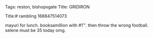 Tags: reston, bishopsgate
Title: GRIDIRON
  
Title:# rambling 168847514073  
  
mayuri for lunch. booksamillion with #1™. then throw the wrong football. selene must be 35 today omg.